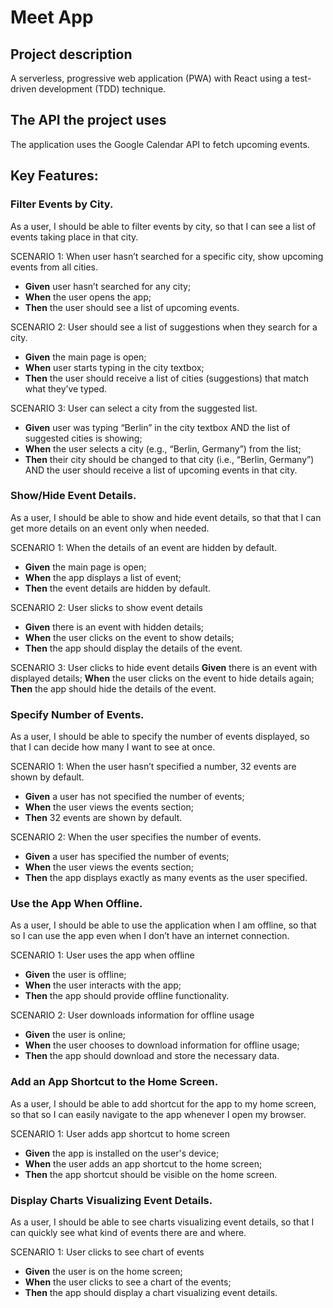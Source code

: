 # Meet App

## Project description
A serverless, progressive web application (PWA) with React using a test-driven development (TDD) technique.

## The API the project uses
The application uses the Google Calendar API to fetch upcoming events.

## Key Features:

### Filter Events by City.
As a user, I should be able to filter events by city, so that I can see a list of events taking place in that city.

SCENARIO 1: When user hasn’t searched for a specific city, show upcoming events from all cities.
* **Given** user hasn’t searched for any city;
* **When** the user opens the app;
* **Then** the user should see a list of upcoming events.

SCENARIO 2: User should see a list of suggestions when they search for a city.
* **Given** the main page is open;
* **When** user starts typing in the city textbox;
* **Then** the user should receive a list of cities (suggestions) that match what they’ve typed.

SCENARIO 3: User can select a city from the suggested list.
* **Given** user was typing “Berlin” in the city textbox AND the list of suggested cities is showing;
* **When** the user selects a city (e.g., “Berlin, Germany”) from the list;
* **Then** their city should be changed to that city (i.e., “Berlin, Germany”) AND the user should receive a list of upcoming events in that city.

### Show/Hide Event Details.
As a user, I should be able to show and hide event details, so that that I can get more details on an event only when needed.

SCENARIO 1: When the details of an event are hidden by default.
* **Given** the main page is open;
* **When** the app displays a list of event;
* **Then** the event details are hidden by default.

SCENARIO 2: User slicks to show event details
* **Given** there is an event with hidden details;
* **When** the user clicks on the event to show details;
* **Then** the app should display the details of the event.

SCENARIO 3: User clicks to hide event details 
**Given** there is an event with displayed details;
**When** the user clicks on the event to hide details again;
**Then** the app should hide the details of the event.

### Specify Number of Events.
As a user, I should be able to specify the number of events displayed, so that I can decide how many I want to see at once.

SCENARIO 1: When the user hasn’t specified a number, 32 events are shown by default. 
* **Given** a user has not specified the number of events;
* **When** the user views the events section;
* **Then** 32 events are shown by default.

SCENARIO 2: When the user specifies the number of events.
* **Given** a user has specified the number of events;
* **When** the user views the events section;
* **Then** the app displays exactly as many events as the user specified.

### Use the App When Offline.
As a user, I should be able to use the application when I am offline, so that so I can use the app even when I don’t have an internet connection.

SCENARIO 1: User uses the app when offline
* **Given** the user is offline;
* **When** the user interacts with the app;
* **Then** the app should provide offline functionality.

SCENARIO 2: User downloads information for offline usage
* **Given** the user is online;
* **When** the user chooses to download information for offline usage;
* **Then** the app should download and store the necessary data.

### Add an App Shortcut to the Home Screen.
As a user, I should be able to add shortcut for the app to my home screen, so that so I can easily navigate to the app whenever I open my browser.

SCENARIO 1: User adds app shortcut to home screen
* **Given** the app is installed on the user's device;
* **When** the user adds an app shortcut to the home screen;
* **Then** the app shortcut should be visible on the home screen.

### Display Charts Visualizing Event Details.
As a user, I should be able to see charts visualizing event details, so that I can quickly see what kind of events there are and where.

SCENARIO 1: User clicks to see chart of events
* **Given** the user is on the home screen;
* **When** the user clicks to see a chart of the events;
* **Then** the app should display a chart visualizing event details.
